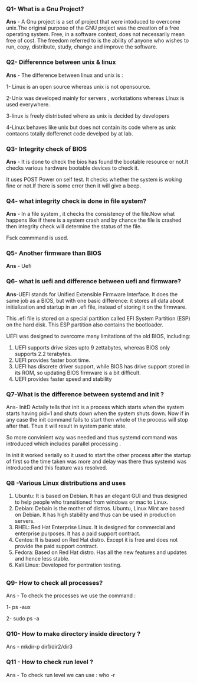 ### Q1- What is a Gnu Project?

**Ans** - A Gnu project is a set of project that were intoduced to overcome unix.The original purpose of the GNU project was the creation of a free operating system. Free, in a software context, does not necessarily mean free of cost. The freedom referred to is the ability of anyone who wishes to run, copy, distribute, study, change and improve the software.

### Q2- Differennce between unix & linux

**Ans** - The difference between linux and unix is :

1- Linux is an open source whereas unix is not opensource.

2-Unix was developed mainly for servers , workstations whereas LInux is used everywhere.

3-linux is freely distributed where as unix is decided by developers

4-Linux behaves like unix but does not contain its code where as unix contaons totally dofferenct code develped by at lab.

### Q3- Integrity check of BIOS

**Ans** - It is done to check the bios has found the bootable resource or not.It checks various hardware bootable devices to check it.

It uses POST Power on self test. It checks whether the system is woking fine or not.If there is some error then it will give  a beep.

### Q4- what integrity check is done in file system?

**Ans** -  In a file system , it checks the consistency of the file.Now what happens like if there is a system crash and by chance the file is crashed then integrity check will determine the status of the file.

Fsck commmand is used.



### Q5- Another firmware than BIOS

**Ans** - Uefi 

### Q6- what is uefi and difference between uefi and firmware?

**Ans**-UEFI stands for Unified Extensible Firmware Interface. It does the same job as a BIOS, but with one basic difference: it stores all data about initialization and startup in an .efi file, instead of storing it on the firmware.

This .efi file is stored on a special partition called EFI System Partition (ESP) on the hard disk. This ESP partition also contains the bootloader.

UEFI was designed to overcome many limitations of the old BIOS, including:

1. UEFI supports drive sizes upto 9 zettabytes, whereas BIOS only supports 2.2 terabytes.
2. UEFI provides faster boot time.
3. UEFI has discrete driver support, while BIOS has drive support stored in its ROM, so updating BIOS firmware is a bit difficult.
4. UEFI provides faster speed and stability



### Q7-What is the difference between systemd and init ?

Ans- InitD Actally tells that init is a process which starts when the system starts having pid=1 and shuts down when the system shuts down. Now if in any case the init command fails to start then whole of the process will stop after that. Thus it will result in system panic state.

So more convinient way was needed and thus systemd command was introduced which includes parallel processing .

In init it worked serially so it used to start the other process after the startup of first so the time taken was more and delay was there thus systemd was introduced and this feature was resolved.



### Q8 -Various Linux distributions and uses

1. Ubuntu: It is based on Debian. It has an elegant GUI and thus designed to help people who transitioned from windows or mac to Linux.
2. Debian: Debain is the mother of distros. Ubuntu, Linux Mint are based on Debian. It has high stability and thus can be used in production servers.
3. RHEL: Red Hat Enterprise Linux. It is designed for commercial and enterprise purposes. It has a paid support contract.
4. Centos: It is based on Red Hat distro. Except it is free and does not provide the paid support contract.
5. Fedora: Based on Red Hat distro. Has all the new features and updates and hence less stable.
6. Kali Linux: Developed for pentration testing.

## 



### Q9- How to check all processes? 

Ans - To check the processes we use the command :

1- ps -aux 

2- sudo ps -a

### Q10- How to make directory inside directory ?

Ans - mkdir-p dir1/dir2/dir3

### Q11 - How to check run level ?

Ans - To check run level we can use : who -r